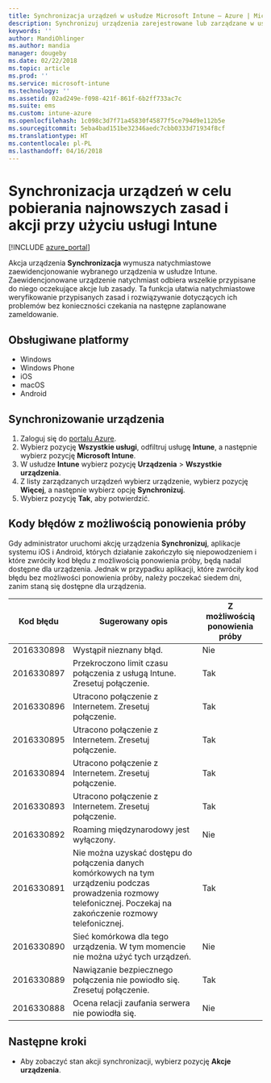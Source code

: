 ```yaml
---
title: Synchronizacja urządzeń w usłudze Microsoft Intune — Azure | Micrososft Docs
description: Synchronizuj urządzenia zarejestrowane lub zarządzane w usłudze Microsoft Intune w celu pobierania najnowszych zasad i akcji. Obejmuje kroki synchronizowania przy użyciu witryny Azure Portal i zawiera listę kodów błędów z możliwością ponowienia próby.
keywords: ''
author: MandiOhlinger
ms.author: mandia
manager: dougeby
ms.date: 02/22/2018
ms.topic: article
ms.prod: ''
ms.service: microsoft-intune
ms.technology: ''
ms.assetid: 02ad249e-f098-421f-861f-6b2ff733ac7c
ms.suite: ems
ms.custom: intune-azure
ms.openlocfilehash: 1c098c3d7f71a45830f45877f5ce794d9e112b5e
ms.sourcegitcommit: 5eba4bad151be32346aedc7cbb0333d71934f8cf
ms.translationtype: HT
ms.contentlocale: pl-PL
ms.lasthandoff: 04/16/2018
---
```

# <a name="sync-devices-to-get-the-latest-policies-and-actions-with-intune"></a>Synchronizacja urządzeń w celu pobierania najnowszych zasad i akcji przy użyciu usługi Intune


[!INCLUDE [azure_portal](./includes/azure_portal.md)]

Akcja urządzenia **Synchronizacja** wymusza natychmiastowe zaewidencjonowanie wybranego urządzenia w usłudze Intune. Zaewidencjonowane urządzenie natychmiast odbiera wszelkie przypisane do niego oczekujące akcje lub zasady. Ta funkcja ułatwia natychmiastowe weryfikowanie przypisanych zasad i rozwiązywanie dotyczących ich problemów bez konieczności czekania na następne zaplanowane zameldowanie.

## <a name="supported-platforms"></a>Obsługiwane platformy

- Windows
- Windows Phone
- iOS
- macOS
- Android

## <a name="sync-a-device"></a>Synchronizowanie urządzenia

1. Zaloguj się do [portalu Azure](https://portal.azure.com).
2. Wybierz pozycję **Wszystkie usługi**, odfiltruj usługę **Intune**, a następnie wybierz pozycję **Microsoft Intune**. 
3. W usłudze **Intune** wybierz pozycję **Urządzenia** > **Wszystkie urządzenia**.
4. Z listy zarządzanych urządzeń wybierz urządzenie, wybierz pozycję **Więcej**, a następnie wybierz opcję **Synchronizuj**.
5. Wybierz pozycję **Tak**, aby potwierdzić.


## <a name="retryable-error-codes"></a>Kody błędów z możliwością ponowienia próby

Gdy administrator uruchomi akcję urządzenia **Synchronizuj**, aplikacje systemu iOS i Android, których działanie zakończyło się niepowodzeniem i które zwróciły kod błędu z możliwością ponowienia próby, będą nadal dostępne dla urządzenia. Jednak w przypadku aplikacji, które zwróciły kod błędu bez możliwości ponowienia próby, należy poczekać siedem dni, zanim staną się dostępne dla urządzenia.


| Kod błędu  | Sugerowany opis | Z możliwością ponowienia próby |
|---|---|---|
| 2016330898 | Wystąpił nieznany błąd. | Nie |
| 2016330897 | Przekroczono limit czasu połączenia z usługą Intune. Zresetuj połączenie. | Tak |
| 2016330896 | Utracono połączenie z Internetem. Zresetuj połączenie. | Tak |
| 2016330895 | Utracono połączenie z Internetem. Zresetuj połączenie. | Tak |
| 2016330894 | Utracono połączenie z Internetem. Zresetuj połączenie. | Tak |
| 2016330893 | Utracono połączenie z Internetem. Zresetuj połączenie. | Tak|
| 2016330892 | Roaming międzynarodowy jest wyłączony. | Nie|
| 2016330891 | Nie można uzyskać dostępu do połączenia danych komórkowych na tym urządzeniu podczas prowadzenia rozmowy telefonicznej. Poczekaj na zakończenie rozmowy telefonicznej. | Tak|
| 2016330890 | Sieć komórkowa dla tego urządzenia. W tym momencie nie można użyć tych urządzeń. | Nie|
| 2016330889 | Nawiązanie bezpiecznego połączenia nie powiodło się. Zresetuj połączenie. | Tak|
| 2016330888 | Ocena relacji zaufania serwera nie powiodła się. | Nie|

## <a name="next-steps"></a>Następne kroki

- Aby zobaczyć stan akcji synchronizacji, wybierz pozycję **Akcje urządzenia**. 
